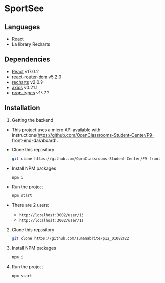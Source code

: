 # SportSee

## Languages 
 - React 
 - La library Recharts  

## Dependencies

-   [React](https://reactjs.org/) v17.0.2
-   [react-router-dom](https://reactrouter.com/web/guides/quick-start) v5.2.0 
-   [recharts](https://recharts.org/en-US/) v2.0.9
-   [axios](https://github.com/axios/axios) v0.21.1
-   [prop-types](https://www.npmjs.com/package/prop-types) v15.7.2

## Installation

1.  Getting the backend
- This project uses a micro API available with instructions(https://github.com/OpenClassrooms-Student-Center/P9-front-end-dashboard).

- Clone this repository
    ```sh
    git clone https://github.com/OpenClassrooms-Student-Center/P9-front-end-dashboard
    ```
- Install NPM packages 
    ```sh
    npm i
    ```
- Run the project 
    ```sh
    npm start
    ```
- There are 2 users:
    - ```http://localhost:3002/user/12```
    - ```http://localhost:3002/user/18```

2. Clone this repository
    ```sh
    git clone https://github.com/sumanabrite/p12_01082022
    ```
3. Install NPM packages 
    ```sh
    npm i
    ```
4. Run the project 
    ```sh
    npm start
    ```


